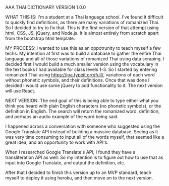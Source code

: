 AAA THAI DICTIONARY VERSION 1.0.0

WHAT THIS IS:
 I'm a student at a Thai language school. I've found it difficult to quickly find definitions, as there are many variations of romanized Thai. So I decided to try to fix that. This is the first version of that attempt using html, CSS, JS, jQuery, and Node.js. It is almost entirely from scratch apart from the bootstrap html template.

MY PROCESS:
 I wanted to use this as an oppotrunity to teach myself a few techs. My intention at first was to build a database to gather the entire Thai language and all of those variations of romanized Thai using data scraping. I decided first I would build a much smaller version using the vocabulary in the text books I had available for class levels 1-3. So I started by entering romanized Thai using https://ipa.typeit.org/full/, variations of each word without phonetic symbols, and their definitions.
 Once that was done I decided I would use some jQuery to add functionality to it. The next version will use React.

 NEXT VERSION:
The end goal of this is being able to type either what you think you heard with plain English characters (no phonetic symbols), or the definition in English. The search will return the romanized word, definition, and perhaps an audio example of the word being said.

I happened across a conversation with someone who suggested using the Google Translate API instead of building a massive database. Seeing as it was very time consuming to input all of the words myself, that seemed like a great idea, and an opportunity to work with API's.

When I researched Google Translate's API, I found they have a transliteration API as well. So my intention is to figure out how to use that as input into Google Translate, and output the definition, etc.

After that I decided to finish this version up to an MVP standard, teach myself to deploy it using heroku, and then move on to the next version.